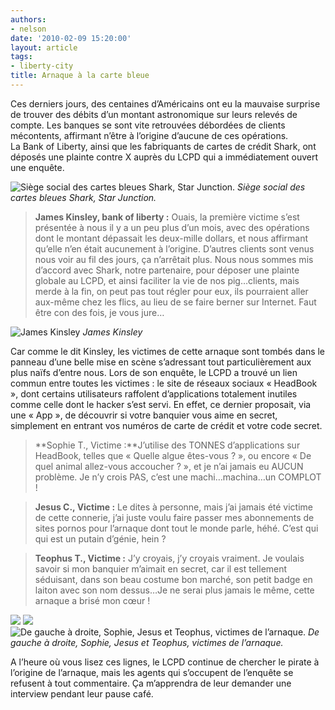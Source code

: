```yaml
---
authors:
- nelson
date: '2010-02-09 15:20:00'
layout: article
tags:
- liberty-city
title: Arnaque à la carte bleue
---
```



Ces derniers jours, des centaines d’Américains ont eu la mauvaise surprise de trouver des débits d’un montant astronomique sur leurs relevés de compte. Les banques se sont vite retrouvées débordées de clients mécontents, affirmant n’être à l’origine d’aucune de ces opérations.  
La Bank of Liberty, ainsi que les fabriquants de cartes de crédit Shark, ont déposés une plainte contre X auprès du LCPD qui a immédiatement ouvert une enquête.

![Siège social des cartes bleues Shark, Star Junction.](/content/images/2007/06/100207141515-Medium.jpg)
_Siège social des cartes bleues Shark, Star Junction._

> **James Kinsley, bank of liberty :** Ouais, la première victime s’est présentée à nous il y a un peu plus d’un mois, avec des opérations dont le montant dépassait les deux-mille dollars, et nous affirmant qu’elle n’en était aucunement à l’origine. D’autres clients sont venus nous voir au fil des jours, ça n’arrêtait plus. Nous nous sommes mis d’accord avec Shark, notre partenaire, pour déposer une plainte globale au LCPD, et ainsi faciliter la vie de nos pig…clients, mais merde à la fin, on peut pas tout régler pour eux, ils pourraient aller aux-même chez les flics, au lieu de se faire berner sur Internet. Faut être con des fois, je vous jure…

![James Kinsley](/content/images/2007/06/100207141312-Medium.jpg)
_James Kinsley_

Car comme le dit Kinsley, les victimes de cette arnaque sont tombés dans le panneau d’une belle mise en scène s’adressant tout particulièrement aux plus naïfs d’entre nous. Lors de son enquête, le LCPD a trouvé un lien commun entre toutes les victimes : le site de réseaux sociaux « HeadBook », dont certains utilisateurs raffolent d’applications totalement inutiles comme celle dont le hacker s’est servi. En effet, ce dernier proposait, via une « App », de découvrir si votre banquier vous aime en secret, simplement en entrant vos numéros de carte de crédit et votre code secret.

> \*\*Sophie T., Victime :\*\*J’utilise des TONNES d’applications sur HeadBook, telles que « Quelle algue êtes-vous ? », ou encore « De quel animal allez-vous accoucher ? », et je n’ai jamais eu AUCUN problème. Je n’y crois PAS, c’est une machi…machina…un COMPLOT !

> **Jesus C., Victime :** Le dites à personne, mais j’ai jamais été victime de cette connerie, j’ai juste voulu faire passer mes abonnements de sites pornos pour l’arnaque dont tout le monde parle, héhé. C’est qui qui est un putain d’génie, hein ?

> **Teophus T., Victime :** J’y croyais, j’y croyais vraiment. Je voulais savoir si mon banquier m’aimait en secret, car il est tellement séduisant, dans son beau costume bon marché, son petit badge en laiton avec son nom dessus…Je ne serai plus jamais le même, cette arnaque a brisé mon cœur !

![](/content/images/2007/06/100207141632-Medium.jpg)
![](/content/images/2007/06/100207142227-Medium.jpg)
![De gauche à droite, Sophie, Jesus et Teophus, victimes de l’arnaque.](/content/images/2007/06/100207141831-Medium.jpg)
_De gauche à droite, Sophie, Jesus et Teophus, victimes de l’arnaque._

A l’heure où vous lisez ces lignes, le LCPD continue de chercher le pirate à l’origine de l’arnaque, mais les agents qui s’occupent de l’enquête se refusent à tout commentaire. Ça m’apprendra de leur demander une interview pendant leur pause café.